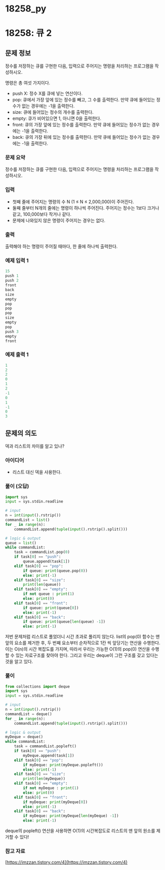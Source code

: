 # 18258_py

# 18258: 큐 2

## 문제 정보

정수를 저장하는 큐를 구현한 다음, 입력으로 주어지는 명령을 처리하는 프로그램을 작성하시오.

명령은 총 여섯 가지이다.

- push X: 정수 X를 큐에 넣는 연산이다.
- pop: 큐에서 가장 앞에 있는 정수를 빼고, 그 수를 출력한다. 만약 큐에 들어있는 정수가 없는 경우에는 -1을 출력한다.
- size: 큐에 들어있는 정수의 개수를 출력한다.
- empty: 큐가 비어있으면 1, 아니면 0을 출력한다.
- front: 큐의 가장 앞에 있는 정수를 출력한다. 만약 큐에 들어있는 정수가 없는 경우에는 -1을 출력한다.
- back: 큐의 가장 뒤에 있는 정수를 출력한다. 만약 큐에 들어있는 정수가 없는 경우에는 -1을 출력한다.

### 문제 요약

정수를 저장하는 큐를 구현한 다음, 입력으로 주어지는 명령을 처리하는 프로그램을 작성하시오.

### 입력

- 첫째 줄에 주어지는 명령의 수 N (1 ≤ N ≤ 2,000,000)이 주어진다.
- 둘째 줄부터 N개의 줄에는 명령이 하나씩 주어진다. 주어지는 정수는 1보다 크거나 같고, 100,000보다 작거나 같다.
- 문제에 나와있지 않은 명령이 주어지는 경우는 없다.

### 출력

출력해야 하는 명령이 주어질 때마다, 한 줄에 하나씩 출력한다.

### 예제 입력 1

```python
15
push 1
push 2
front
back
size
empty
pop
pop
pop
size
empty
pop
push 3
empty
front
```

### 예제 출력 1

```python
1
2
2
0
1
2
-1
0
1
-1
0
3
```

## 문제의 의도

덱과 리스트의 차이를 알고 있나?

### 아이디어

- 리스트 대신 덱을 사용한다.

### 풀이 (오답)

```python
import sys
input = sys.stdin.readline

# input
n = int(input().rstrip())
commandList = list()
for _ in range(n):
    commandList.append(tuple(input().rstrip().split()))

# logic & output
queue = list()
while commandList:
    task = commandList.pop(0)
    if task[0] == "push":
        queue.append(task[1])
    elif task[0] == "pop":
        if queue: print(queue.pop(0))
        else: print(-1)
    elif task[0] == "size":
        print(len(queue))
    elif task[0] == "empty":
        if not queue : print(1)
        else: print(0)
    elif task[0] == "front":
        if queue: print(queue[0])
        else: print(-1)
    elif task[0] == "back":
        if queue: print(queue[len(queue) -1])
        else: print(-1)
```

저번 문제처럼 리스트로 풀었더니 시간 초과로 풀리지 않는다. list의 pop(0) 함수는 맨 앞의 요소를 제거한 후, 두 번째 요소부터 순차적으로 1칸 씩 앞당기는 연산을 수행한다. 이는 O(n)의 시간 복잡도를 가지며, 따라서 우리는 가능한 O(1)의 pop(0) 연산을 수행할 수 있는 자료구조를 찾아야 한다. 그리고 우리는 deque이 그런 구조를 갖고 있다는 것을 알고 있다.

### 풀이

```python
from collections import deque
import sys
input = sys.stdin.readline

# input
n = int(input().rstrip())
commandList = deque()
for _ in range(n):
    commandList.append(tuple(input().rstrip().split()))

# logic & output
myDeque = deque()
while commandList:
    task = commandList.popleft()
    if task[0] == "push":
        myDeque.append(task[1])
    elif task[0] == "pop":
        if myDeque: print(myDeque.popleft())
        else: print(-1)
    elif task[0] == "size":
        print(len(myDeque))
    elif task[0] == "empty":
        if not myDeque : print(1)
        else: print(0)
    elif task[0] == "front":
        if myDeque: print(myDeque[0])
        else: print(-1)
    elif task[0] == "back":
        if myDeque: print(myDeque[len(myDeque) -1])
        else: print(-1)
```

deque의 popleft() 연산을 사용하면 O(1)의 시간복잡도로 리스트의 맨 앞의 원소를 제거할 수 있다!

### 참고 자료

[https://imzzan.tistory.com/4](https://imzzan.tistory.com/4)
